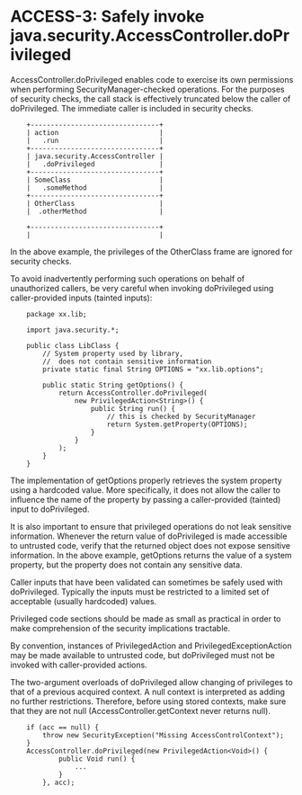 # ACCESS-3: Safely invoke java.security.AccessController.doPrivileged
AccessController.doPrivileged enables code to exercise its own permissions when performing SecurityManager-checked operations. For the purposes of security checks, the call stack is effectively truncated below the caller of doPrivileged. The immediate caller is included in security checks.

        +--------------------------------+
        | action                         |
        |   .run                         |
        +--------------------------------+
        | java.security.AccessController |
        |   .doPrivileged                |
        +--------------------------------+
        | SomeClass                      |
        |   .someMethod                  |
        +--------------------------------+
        | OtherClass                     |
        |  .otherMethod                  |

        +--------------------------------+
        |                                |
In the above example, the privileges of the OtherClass frame are ignored for security checks.

To avoid inadvertently performing such operations on behalf of unauthorized callers, be very careful when invoking doPrivileged using caller-provided inputs (tainted inputs):

        package xx.lib;

        import java.security.*;

        public class LibClass {
            // System property used by library, 
            //  does not contain sensitive information
            private static final String OPTIONS = "xx.lib.options";

            public static String getOptions() {
                return AccessController.doPrivileged(
                    new PrivilegedAction<String>() {
                        public String run() {
                            // this is checked by SecurityManager
                            return System.getProperty(OPTIONS);
                        }
                    }
                );
            }
        }

The implementation of getOptions properly retrieves the system property using a hardcoded value. More specifically, it does not allow the caller to influence the name of the property by passing a caller-provided (tainted) input to doPrivileged.

It is also important to ensure that privileged operations do not leak sensitive information. Whenever the return value of doPrivileged is made accessible to untrusted code, verify that the returned object does not expose sensitive information. In the above example, getOptions returns the value of a system property, but the property does not contain any sensitive data.

Caller inputs that have been validated can sometimes be safely used with doPrivileged. Typically the inputs must be restricted to a limited set of acceptable (usually hardcoded) values.

Privileged code sections should be made as small as practical in order to make comprehension of the security implications tractable.

By convention, instances of PrivilegedAction and PrivilegedExceptionAction may be made available to untrusted code, but doPrivileged must not be invoked with caller-provided actions.

The two-argument overloads of doPrivileged allow changing of privileges to that of a previous acquired context. A null context is interpreted as adding no further restrictions. Therefore, before using stored contexts, make sure that they are not null (AccessController.getContext never returns null).


        if (acc == null) {
            throw new SecurityException("Missing AccessControlContext");
        }
        AccessController.doPrivileged(new PrivilegedAction<Void>() {
                public Void run() {
                    ...
                }
            }, acc);
